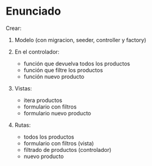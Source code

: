 # Enunciado

Crear:
1. Modelo (con migracion, seeder, controller y factory)
2. En el controlador:
    - función que devuelva todos los productos
    - función que filtre los productos
    - función nuevo producto

3. Vistas:
    - itera productos
    - formulario con  filtros
    - formulario nuevo producto

4. Rutas:
    - todos los productos
    - formulario con filtros (vista)
    - filtrado de productos (controlador)
    - nuevo producto